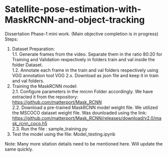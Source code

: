 # Satellite-pose-estimation-with-MaskRCNN-and-object-tracking
Dissertation Phase-1 mini work. (Main objective completion is in progress)  
Steps:
1. Dataset Preparation:  
1.1. Generate frames from the video. Separate them in the ratio 80:20 for Training and Validation respectively in folders train and val inside the folder Dataset.  
1.2. Annotate each frame in the train and val folders respectively using VGG annotation tool VGG 2.x. Download as json file and keep it in train and val folders.  
2. Training the MaskRCNN model:  
2.1. Configure parameters in the mrcnn Folder accordingly. We have extracted it from the repository:  https://github.com/matterport/Mask_RCNN  
2.2. Download a pre-trained MaskRCNN model weight file. We utilized the MSCOCO dataset weight file. Was dounloaded using the link: https://github.com/matterport/Mask_RCNN/releases/download/v2.0/mask_rcnn_coco.h5  
2.3. Run the file : sample_training.py  
9. Test the model using the file: Model_testing.ipynb
  
    
Note: Many more sitation details need to be mentioned here. Will update the same quickly.
